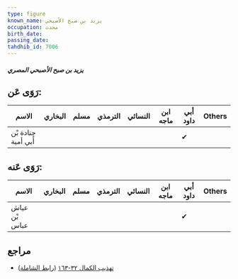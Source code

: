 ```yaml
---
type: figure
known_name: يزيد بن صبح الأصبحي
occupation: محدث
birth_date:
passing_date:
tahdhib_id: 7006
---
```

##### يزيد بن صبح الأصبحي المصري

## رَوَى عَن:
| الاسم               | البخاري | مسلم | الترمذي | النسائي | ابن ماجه | أبي داود | Others |
| ------------------- | ------- | ---- | ------- | ------- | -------- | -------- | ------ |
| جنادة بْن أَبي أمية |         |      |         |         |          | ✔        |        |
## رَوَى عَنه:
| الاسم         | البخاري | مسلم | الترمذي | النسائي | ابن ماجه | أبي داود | Others |
| ------------- | ------- | ---- | ------- | ------- | -------- | -------- | ------ |
| عياش بْن عباس |         |      |         |         |          | ✔        |        |
## مراجع
- [تهذيب الكمال ٣٢-١٦٣](obsidian://open?vault=Tahdhib-al-Kamal&file=Figures/٧٠٠٦-يزيد%20بن%20صبح%20الأصبحي%20المصري) ([رابط الشاملة](https://shamela.ws/book/3722/17277))